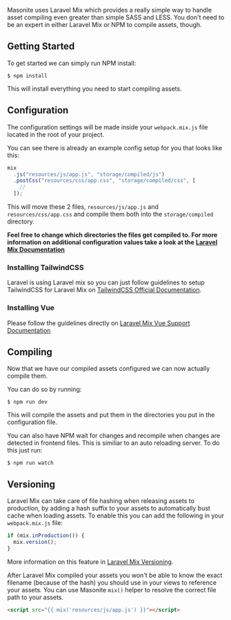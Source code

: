 Masonite uses Laravel Mix which provides a really simple way to handle asset compiling even greater than simple SASS and LESS. You don't need to be an expert in either Laravel Mix or NPM to compile assets, though.

## Getting Started

To get started we can simply run NPM install:

```text
$ npm install
```

This will install everything you need to start compiling assets.

## Configuration

The configuration settings will be made inside your `webpack.mix.js` file located in the root of your project.

You can see there is already an example config setup for you that looks like this:

```javascript
mix
  .js("resources/js/app.js", "storage/compiled/js")
  .postCss("resources/css/app.css", "storage/compiled/css", [
    //
  ]);
```

This will move these 2 files, `resources/js/app.js` and `resources/css/app.css` and compile them both into the `storage/compiled` directory.

**Feel free to change which directories the files get compiled to. For more information on additional configuration values take a look at the** [**Laravel Mix Documentation**](https://laravel-mix.com/docs/6.0/examples)

### Installing TailwindCSS

Laravel is using Laravel mix so you can just follow guidelines to setup TailwindCSS for Laravel Mix on [TailwindCSS Official Documentation](https://tailwindcss.com/docs/guides/laravel#setting-up-tailwind-css).

### Installing Vue

Please follow the guidelines directly on [Laravel Mix Vue Support Documentation](https://laravel-mix.com/docs/6.0/vue)

## Compiling

Now that we have our compiled assets configured we can now actually compile them.

You can do so by running:

```text
$ npm run dev
```

This will compile the assets and put them in the directories you put in the configuration file.

You can also have NPM wait for changes and recompile when changes are detected in frontend files. This is similiar to an auto reloading server. To do this just run:

```text
$ npm run watch
```

## Versioning

Laravel Mix can take care of file hashing when releasing assets to production, by adding a hash suffix to your assets to
automatically bust cache when loading assets. To enable this you can add the following in your `webpack.mix.js` file:

```js
if (mix.inProduction()) {
  mix.version();
}
```

More information on this feature in [Laravel Mix Versioning](https://laravel-mix.com/docs/6.0/versioning).

After Laravel Mix compiled your assets you won't be able to know the exact filename (because of the hash) you should use in your views to reference your assets. You can use Masonite `mix()` helper to resolve the correct file path to your assets.

```html
<script src="{{ mix('resources/js/app.js') }}"></script>
```
